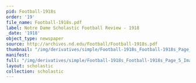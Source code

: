 ```yaml
---
pid: Football-1918s
order: '19'
file_name: Football-1918s.pdf
label: Notre Dame Scholastic Football Review - 1918
_date: '1918'
object_type: newspaper
source: http://archives.nd.edu/Football/Football-1918s.pdf
thumbnail: "/img/derivatives/simple/Football-1918s_Football-1918s_Page_5_Image_0001/thumbnail.jpg"
manifest:
full: "/img/derivatives/simple/Football-1918s_Football-1918s_Page_5_Image_0001/fullwidth.jpg"
layout: scholastic
collection: scholastic
---
```


